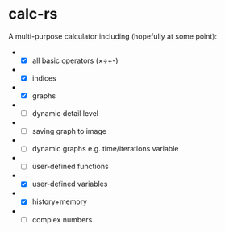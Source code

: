 # calc-rs
A multi-purpose calculator including (hopefully at some point):
* - [x] all basic operators (×÷+-)
* - [x] indices
* - [x] graphs
* - [ ] dynamic detail level
* - [ ] saving graph to image
* - [ ] dynamic graphs e.g. time/iterations variable
* - [ ] user-defined functions
* - [x] user-defined variables
* - [x] history+memory
* - [ ] complex numbers
